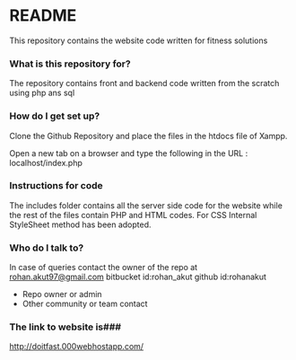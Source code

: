 # README #

This repository contains the website code written for fitness solutions

### What is this repository for? ###

The repository contains front and backend code written from the scratch using php ans sql

### How do I get set up? ###
Clone the Github Repository and place the files in the htdocs file of Xampp.

Open a new tab on a browser and type the following in the URL : localhost/index.php 

### Instructions for code ###

The includes folder contains all the server side code for the website while the rest of the files contain PHP and HTML codes.
For CSS Internal StyleSheet method has been adopted. 
 
### Who do I talk to? ###

In case of queries contact the owner of the repo at rohan.akut97@gmail.com
bitbucket id:rohan_akut
github id:rohanakut
* Repo owner or admin
* Other community or team contact

### The link to website is###

http://doitfast.000webhostapp.com/
